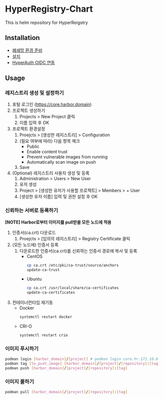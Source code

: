 # HyperRegistry-Chart
This is helm repository for HyperReigstry

## Installation
* [폐쇄망 환경 준비](https://github.com/tmax-cloud/HyperRegistry-Chart/blob/5.0/INSTALL.md#폐쇄망에서-설치를-위한-환경-준비하기)
* [설치](https://github.com/tmax-cloud/HyperRegistry-Chart/blob/5.0/INSTALL.md#설치)
* [HyperAuth OIDC 연동](https://github.com/tmax-cloud/HyperRegistry-Chart/blob/5.0/oidc.md)


## Usage
### 레지스트리 생성 및 설정하기 
1. 포털 로그인 (https://core.harbor.domain)
2. 프로젝트 생성하기
   1. Projects > New Project 클릭
   2. 이름 입력 후 OK
3. 프로젝트 환경설정
   1. Proejcts > [생성한 레지스트리] > Configuration
   2. (필요 여부에 따라) 다음 항목 체크
      - Public
      - Enable content trust
      - Prevent vulnerable images from running
      - Automatically scan image on push
   3. Save
4. (Optional) 레지스트리 사용자 생성 및 등록
   1. Administration > Users > New User
   2. 유저 생성
   3. Project > [생성한 유저가 사용할 프로젝트] > Members > + User
   4. [생성한 유저 이름] 입력 및 권한 설정 후 OK
   
### 신뢰하는 서버로 등록하기
**[NOTE] Harbor로부터 이미지를 pull받을 모든 노드에 적용**
1. 인증서(ca.crt) 다운로드
   1. Proejcts > [임의의 레지스트리] > Registry Certificate 클릭
2. (모든 노드에) 인증서 등록
   1. 다운로드한 인증서(ca.crt)를 신뢰하는 인증서 경로에 복사 및 등록
      * CentOS
         ```bash
         cp ca.crt /etc/pki/ca-trust/source/anchors
         update-ca-trust
          ```
      * Ubuntu
         ```bash
         cp ca.crt /usr/local/share/ca-certificates
         update-ca-certificates
         ```
3. 컨테이너런타임 재기동
   * Docker
       ```bash
       systemctl restart docker
       ```
   * CRI-O
       ```bash
       systemctl restart crio
       ```

### 이미지 푸시하기
```bash
podman login [harbor_domain]/[project] # podman login core.hr.172.10.0.2.nip.io/library
podman tag [to_push_image] [harbor_domain]/[project]/[repository]:[tag]
podman push [harbor_domain]/[project]/[repository]:[tag]
```

### 이미지 풀하기
```bash
podman pull [harbor_domain]/[project]/[repository]:[tag]
```
